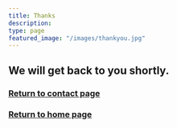```yaml
---
title: Thanks
description:
type: page
featured_image: "/images/thankyou.jpg"
---
```


We will get back to you shortly.
---
### [Return to contact page](/contact)
### [Return to home page](/)


